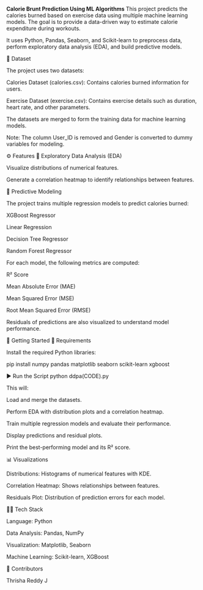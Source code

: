 **Calorie Brunt Prediction Using ML Algorithms**
This project predicts the calories burned based on exercise data using multiple machine learning models. The goal is to provide a data-driven way to estimate calorie expenditure during workouts.

It uses Python, Pandas, Seaborn, and Scikit-learn to preprocess data, perform exploratory data analysis (EDA), and build predictive models.

📂 Dataset

The project uses two datasets:

Calories Dataset (calories.csv): Contains calories burned information for users.

Exercise Dataset (exercise.csv): Contains exercise details such as duration, heart rate, and other parameters.

The datasets are merged to form the training data for machine learning models.

Note: The column User_ID is removed and Gender is converted to dummy variables for modeling.

⚙️ Features
🔎 Exploratory Data Analysis (EDA)

Visualize distributions of numerical features.

Generate a correlation heatmap to identify relationships between features.

🧠 Predictive Modeling

The project trains multiple regression models to predict calories burned:

XGBoost Regressor

Linear Regression

Decision Tree Regressor

Random Forest Regressor

For each model, the following metrics are computed:

R² Score

Mean Absolute Error (MAE)

Mean Squared Error (MSE)

Root Mean Squared Error (RMSE)

Residuals of predictions are also visualized to understand model performance.

🚀 Getting Started
🔧 Requirements

Install the required Python libraries:

pip install numpy pandas matplotlib seaborn scikit-learn xgboost

▶️ Run the Script
python ddpa(CODE).py


This will:

Load and merge the datasets.

Perform EDA with distribution plots and a correlation heatmap.

Train multiple regression models and evaluate their performance.

Display predictions and residual plots.

Print the best-performing model and its R² score.

📊 Visualizations

Distributions: Histograms of numerical features with KDE.

Correlation Heatmap: Shows relationships between features.

Residuals Plot: Distribution of prediction errors for each model.

👩‍💻 Tech Stack

Language: Python

Data Analysis: Pandas, NumPy

Visualization: Matplotlib, Seaborn

Machine Learning: Scikit-learn, XGBoost

🙌 Contributors

Thrisha Reddy J
